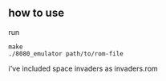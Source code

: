 ## how to use

run
```
make
./8080_emulator path/to/rom-file
```

i've included space invaders as invaders.rom
